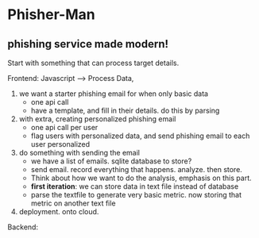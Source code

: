 # Phisher-Man
## phishing service made modern!

Start with something that can process target details. 

Frontend: Javascript
--> Process Data, 

1. we want a starter phishing email for when only basic data
   - one api call
   - have a template, and fill in their details. do this by parsing
2. with extra, creating personalized phishing email
   - one api call per user
   - flag users with personalized data, and send phishing email to each user personalized
3. do something with sending the email
   - we have a list of emails. sqlite database to store?
   - send email. record everything that happens. analyze. then store.
   - Think about how we want to do the analysis, emphasis on this part.
   - **first iteration**: we can store data in text file instead of database
   - parse the textfile to generate very basic metric. now storing that metric on another text file
4. deployment. onto cloud.  



Backend: 

